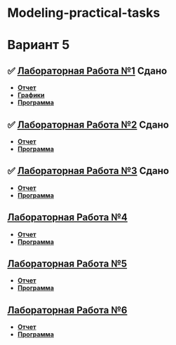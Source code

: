 # Modeling-practical-tasks

# Вариант 5

## **✅ [Лабораторная Работа №1](Lab_1) Сдано**
- **[Отчет](Lab_1/MOD_LR1_KOLYAN.pdf)**
- **[Графики](Lab_1/MOD_LR1_xlsx_KOLYAN.pdf)**
- **[Программа](Lab_1/Lab_1.py)**

## **✅ [Лабораторная Работа №2](Lab_2) Сдано**
- **[Отчет](Lab_2/MOD_LR2_KOLYAN.pdf)**
- **[Программа](Lab_2/Lab_2.py)**

## **✅ [Лабораторная Работа №3](Lab_3) Сдано**
- **[Отчет](Lab_3/MOD_LR3_KOLYAN.pdf)**
- **[Программа](Lab_3/Lab_3.py)**

## **[Лабораторная Работа №4](Lab_4)**
- **[Отчет](Lab_4/MOD_LR4_KOLYAN.pdf)**
- **[Программа](Lab_4/Lab_4.py)**

## **[Лабораторная Работа №5](Lab_5)**
- **[Отчет](Lab_5/MOD_LR5_KOLYAN.pdf)**
- **[Программа](Lab_5/Lab_5.py)**

## **[Лабораторная Работа №6](Lab_6)**
- **[Отчет](Lab_6/MOD_LR6_KOLYAN.pdf)**
- **[Программа](Lab_6/Lab_6.py)**